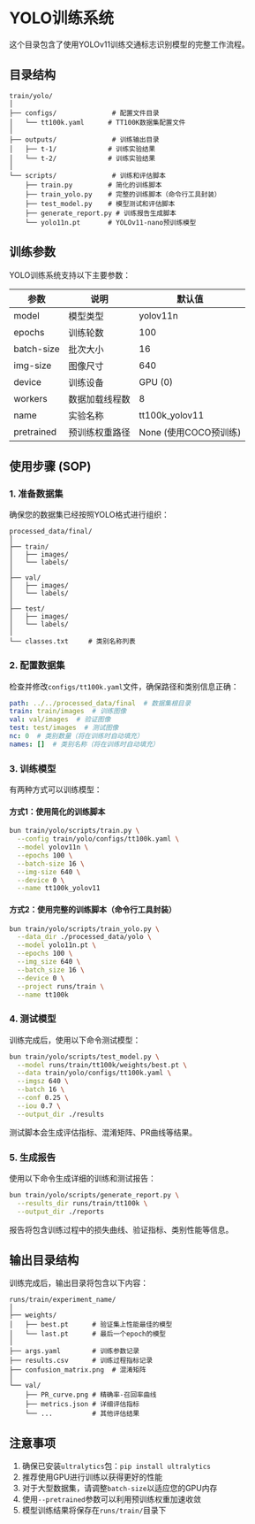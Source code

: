 # YOLO训练系统

这个目录包含了使用YOLOv11训练交通标志识别模型的完整工作流程。

## 目录结构

```
train/yolo/
│
├── configs/              # 配置文件目录
│   └── tt100k.yaml      # TT100K数据集配置文件
│
├── outputs/              # 训练输出目录
│   ├── t-1/             # 训练实验结果
│   └── t-2/             # 训练实验结果
│
└── scripts/              # 训练和评估脚本
    ├── train.py         # 简化的训练脚本
    ├── train_yolo.py    # 完整的训练脚本（命令行工具封装）
    ├── test_model.py    # 模型测试和评估脚本
    ├── generate_report.py # 训练报告生成脚本
    └── yolo11n.pt       # YOLOv11-nano预训练模型
```

## 训练参数

YOLO训练系统支持以下主要参数：

| 参数 | 说明 | 默认值 |
|------|------|--------|
| model | 模型类型 | yolov11n |
| epochs | 训练轮数 | 100 |
| batch-size | 批次大小 | 16 |
| img-size | 图像尺寸 | 640 |
| device | 训练设备 | GPU (0) |
| workers | 数据加载线程数 | 8 |
| name | 实验名称 | tt100k_yolov11 |
| pretrained | 预训练权重路径 | None (使用COCO预训练) |

## 使用步骤 (SOP)

### 1. 准备数据集

确保您的数据集已经按照YOLO格式进行组织：

```
processed_data/final/
│
├── train/
│   ├── images/
│   └── labels/
│
├── val/
│   ├── images/
│   └── labels/
│
├── test/
│   ├── images/
│   └── labels/
│
└── classes.txt     # 类别名称列表
```

### 2. 配置数据集

检查并修改`configs/tt100k.yaml`文件，确保路径和类别信息正确：

```yaml
path: ../../processed_data/final  # 数据集根目录
train: train/images  # 训练图像
val: val/images  # 验证图像
test: test/images  # 测试图像
nc: 0  # 类别数量（将在训练时自动填充）
names: []  # 类别名称（将在训练时自动填充）
```

### 3. 训练模型

有两种方式可以训练模型：

#### 方式1：使用简化的训练脚本

```bash
bun train/yolo/scripts/train.py \
  --config train/yolo/configs/tt100k.yaml \
  --model yolov11n \
  --epochs 100 \
  --batch-size 16 \
  --img-size 640 \
  --device 0 \
  --name tt100k_yolov11
```

#### 方式2：使用完整的训练脚本（命令行工具封装）

```bash
bun train/yolo/scripts/train_yolo.py \
  --data_dir ./processed_data/yolo \
  --model yolo11n.pt \
  --epochs 100 \
  --img_size 640 \
  --batch_size 16 \
  --device 0 \
  --project runs/train \
  --name tt100k
```

### 4. 测试模型

训练完成后，使用以下命令测试模型：

```bash
bun train/yolo/scripts/test_model.py \
  --model runs/train/tt100k/weights/best.pt \
  --data train/yolo/configs/tt100k.yaml \
  --imgsz 640 \
  --batch 16 \
  --conf 0.25 \
  --iou 0.7 \
  --output_dir ./results
```

测试脚本会生成评估指标、混淆矩阵、PR曲线等结果。

### 5. 生成报告

使用以下命令生成详细的训练和测试报告：

```bash
bun train/yolo/scripts/generate_report.py \
  --results_dir runs/train/tt100k \
  --output_dir ./reports
```

报告将包含训练过程中的损失曲线、验证指标、类别性能等信息。

## 输出目录结构

训练完成后，输出目录将包含以下内容：

```
runs/train/experiment_name/
│
├── weights/
│   ├── best.pt      # 验证集上性能最佳的模型
│   └── last.pt      # 最后一个epoch的模型
│
├── args.yaml        # 训练参数记录
├── results.csv      # 训练过程指标记录
├── confusion_matrix.png  # 混淆矩阵
│
└── val/
    ├── PR_curve.png # 精确率-召回率曲线
    ├── metrics.json # 详细评估指标
    └── ...          # 其他评估结果
```

## 注意事项

1. 确保已安装`ultralytics`包：`pip install ultralytics`
2. 推荐使用GPU进行训练以获得更好的性能
3. 对于大型数据集，请调整`batch-size`以适应您的GPU内存
4. 使用`--pretrained`参数可以利用预训练权重加速收敛
5. 模型训练结果将保存在`runs/train/`目录下 